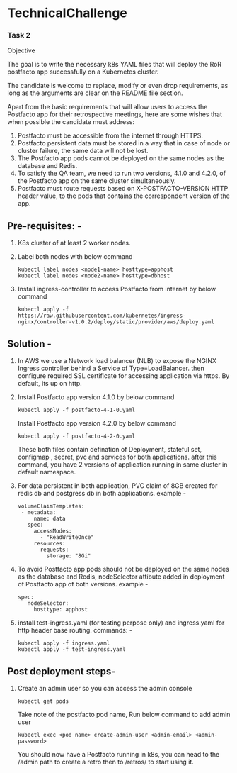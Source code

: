 # TechnicalChallenge

### Task 2
Objective

The goal is to write the necessary k8s YAML files that will deploy the RoR postfacto app successfully on a Kubernetes cluster.

The candidate is welcome to replace, modify or even drop requirements, as long as the arguments are clear on the README file section.

Apart from the basic requirements that will allow users to access the Postfacto app for their retrospective meetings, here are some wishes that when possible the candidate must address:

1. Postfacto must be accessible from the internet through HTTPS.
2. Postfacto persistent data must be stored in a way that in case of node or cluster failure, the same data will not be lost.
3. The Postfacto app pods cannot be deployed on the same nodes as the database and Redis.
4. To satisfy the QA team, we need to run two versions, 4.1.0 and 4.2.0, of the Postfacto app on the same cluster simultaneously. 
5. Postfacto must route requests based on X-POSTFACTO-VERSION HTTP header value, to the pods that contains the correspondent version of the app.


## Pre-requisites: - 

1. K8s cluster of at least 2 worker nodes. 
2. Label both nodes with below command  
   
   ```
   kubectl label nodes <node1-name> hosttype=apphost
   kubectl label nodes <node2-name> hosttype=dbhost
   ```
3. Install ingress-controller to access Postfacto from internet by below command
   ```
   kubectl apply -f https://raw.githubusercontent.com/kubernetes/ingress-nginx/controller-v1.0.2/deploy/static/provider/aws/deploy.yaml
   ```

## Solution - 

1. In AWS we use a Network load balancer (NLB) to expose the NGINX Ingress controller behind a Service of Type=LoadBalancer.
   then configure required SSL certificate for accessing application via https. By default, its up on http.

2. Install Postfacto app version 4.1.0 by  below command
   ```
   kubectl apply -f postfacto-4-1-0.yaml 
   ```
   Install Postfacto app version 4.2.0 by  below command
   ```
   kubectl apply -f postfacto-4-2-0.yaml 
   ```
   These both files contain defination of Deployment, stateful set, configmap , secret, pvc and services for both applications.
   after this command, you have 2 versions of application running in same cluster in default namespace. 
   
3. For data persistent in both application, PVC claim of 8GB created for redis db and postgress db in both applications.
   example - 
   ```
   volumeClaimTemplates:
    - metadata:
        name: data
      spec:
        accessModes:
          - "ReadWriteOnce"
        resources:
          requests:
            storage: "8Gi"
   ```
4. To avoid Postfacto app pods should not be deployed on the same nodes as the database and Redis, nodeSelector attibute added in deployment of Postfacto app of both versions.
   example - 
   ```
   spec:
      nodeSelector:
        hosttype: apphost
   ```
5. install test-ingress.yaml (for testing perpose only)  and ingress.yaml for http header base routing. 
   commands: - 
   ```
   kubectl apply -f ingress.yaml
   kubectl apply -f test-ingress.yaml
   ```


## Post deployment steps- 

1. Create an admin user so you can access the admin console
   ```
   kubectl get pods
   ```
   Take note of the postfacto pod name, Run below command  to add admin user 
   ```
   kubectl exec <pod name> create-admin-user <admin-email> <admin-password> 
   ```
   You should now have a Postfacto running in k8s, you can head to the /admin path to create a retro then to /retros/ to start using it.